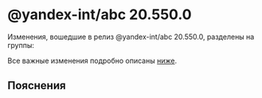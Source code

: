 # @yandex-int/abc 20.550.0

<!-- ЧЕЛОВЕЧЕСКОЕ ВСТУПЛЕНИЕ -->

Изменения, вошедшие в релиз @yandex-int/abc 20.550.0, разделены на группы:

Все важные изменения подробно описаны [ниже](#Пояснения).

## Пояснения

